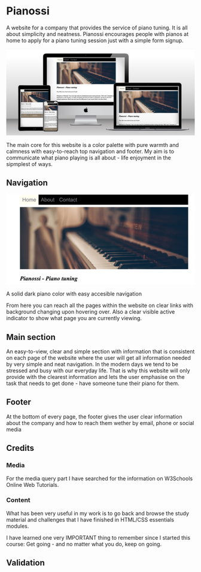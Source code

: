 

# Pianossi


A website for a company that provides the service of piano tuning. It is all about simplicity and neatness.
Pianossi encourages people with pianos at home to apply for a piano tuning session just with a simple form signup.

![Mockup](/assets/images/pianossi-mockup.png)

The main core for this website is a color palette with pure warmth and calmness with easy-to-reach top navigation and footer.
My aim is to communicate what piano playing is all about - life enjoyment in the sipmplest of ways.


## Navigation

![Navigation bar](/assets/images/pianossi1.jpg)

A solid dark piano color with easy accesible navigation

From here you can reach all the pages within the website on clear links with background changing upon hovering over. Also a clear visible active indicator to show what page you are currently viewing.

## Main section

An easy-to-view, clear and simple section with information that is consistent on each page of the website where the user will get all information needed by very simple and neat navigation.
In the modern days we tend to be stressed and busy with our everyday life. That is why this website will only provide with the clearest information and lets the user emphasise on the task that needs to get done - have someone tune their piano for them.

## Footer

At the bottom of every page, the footer gives the user clear information about the company and how to reach them wether by email, phone or social media

## Credits

### Media
For the media query part I have searched for the information on W3Schools Online Web Tutorials.

### Content
What has been very useful in my work is to go back and browse the study material and challenges that I have finished in HTML/CSS essentials modules. 

I have learned one very IMPORTANT thing to remember since I started this course: Get going - and no matter what you do, keep on going.

## Validation

